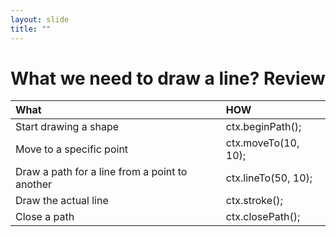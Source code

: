 ```yaml
---
layout: slide
title: ""
---
```


# What we need to draw a line? Review


| What                                           | HOW                 |
| :--------------------------------------------- | :------------------ |
| Start drawing a shape                          | ctx.beginPath();    |
| Move to a specific point                       | ctx.moveTo(10, 10); |
| Draw a path for a line from a point to another | ctx.lineTo(50, 10); |
| Draw the actual line                           | ctx.stroke();       |
| Close a path                                   | ctx.closePath();    |